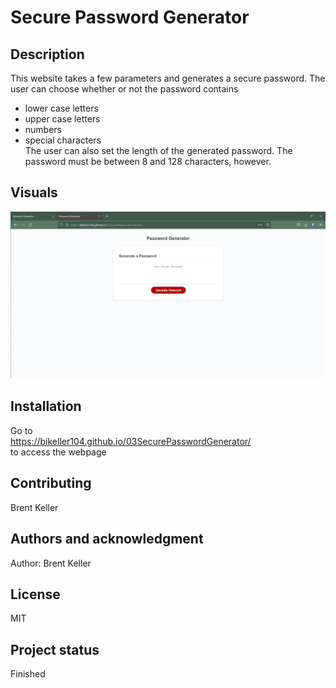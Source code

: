 # Secure Password Generator





## Description
This website takes a few parameters and generates a secure password. The user can choose whether or not the password contains
- lower case letters
- upper case letters
- numbers
- special characters
<br> The user can also set the length of the generated password. The password must be between 8 and 128 characters, however.


## Visuals


![Password Generator](./Final%20Screenshot.png)

## Installation
Go to <br/> https://bikeller104.github.io/03SecurePasswordGenerator/  <br/>to access the webpage


## Contributing
Brent Keller

## Authors and acknowledgment
Author: Brent Keller

## License
MIT

## Project status
Finished
